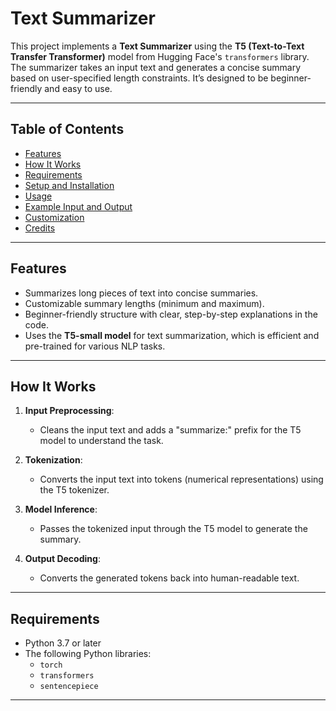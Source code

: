 # Text Summarizer

This project implements a **Text Summarizer** using the **T5 (Text-to-Text Transfer Transformer)** model from Hugging Face's `transformers` library. The summarizer takes an input text and generates a concise summary based on user-specified length constraints. It’s designed to be beginner-friendly and easy to use.

---

## Table of Contents

- [Features](#features)
- [How It Works](#how-it-works)
- [Requirements](#requirements)
- [Setup and Installation](#setup-and-installation)
- [Usage](#usage)
- [Example Input and Output](#example-input-and-output)
- [Customization](#customization)
- [Credits](#credits)

---

## Features

- Summarizes long pieces of text into concise summaries.
- Customizable summary lengths (minimum and maximum).
- Beginner-friendly structure with clear, step-by-step explanations in the code.
- Uses the **T5-small model** for text summarization, which is efficient and pre-trained for various NLP tasks.

---

## How It Works

1. **Input Preprocessing**: 
   - Cleans the input text and adds a "summarize:" prefix for the T5 model to understand the task.

2. **Tokenization**: 
   - Converts the input text into tokens (numerical representations) using the T5 tokenizer.

3. **Model Inference**:
   - Passes the tokenized input through the T5 model to generate the summary.

4. **Output Decoding**:
   - Converts the generated tokens back into human-readable text.

---

## Requirements

- Python 3.7 or later
- The following Python libraries:
  - `torch`
  - `transformers`
  - `sentencepiece`

---
